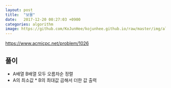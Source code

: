 ```yaml
---
layout: post
title:  "보물"
date:   2017-12-20 00:27:03 +0900
categories: algorithm
image: https://github.com/KoJunHee/kojunhee.github.io/raw/master/img/algorithm.png
---
```


<https://www.acmicpc.net/problem/1026>

## 풀이

- A배열 B배열 모두 오름차순 정렬
- A의 최소값 * B의 최대값 곱해서 더한 값 출력
